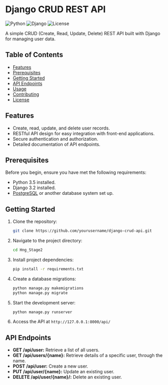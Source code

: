 # Django CRUD REST API

![Python](https://img.shields.io/badge/Python-3.5%20%7C%203.6%20%7C%203.7%20%7C%203.8-blue)
![Django](https://img.shields.io/badge/Django-3.2-green)
![License](https://img.shields.io/badge/License-MIT-yellow)

A simple CRUD (Create, Read, Update, Delete) REST API built with Django for managing user data.

## Table of Contents

- [Features](#features)
- [Prerequisites](#prerequisites)
- [Getting Started](#getting-started)
- [API Endpoints](#api-endpoints)
- [Usage](#usage)
- [Contributing](#contributing)
- [License](#license)

## Features

- Create, read, update, and delete user records.
- RESTful API design for easy integration with front-end applications.
- Secure authentication and authorization.
- Detailed documentation of API endpoints.

## Prerequisites

Before you begin, ensure you have met the following requirements:

- Python 3.5 installed.
- Django 3.2 installed.
- [PostgreSQL](https://www.postgresql.org/) or another database system set up.

## Getting Started

1. Clone the repository:

   ```bash
   git clone https://github.com/yourusername/django-crud-api.git
   ```
2. Navigate to the project directory:
   ```bash
   cd Hng_Stage2
   ```
3. Install project dependencies:
   ```bash
   pip install -r requirements.txt
   ```
4. Create a database migrations:
   ```bash
   python manage.py makemigrations
   python manage.py migrate
   ```
5. Start the development server:
   ```bash
   python manage.py runserver
   ```
6. Access the API at `http://127.0.0.1:8000/api/`

## API Endpoints

- **GET /api/user:** Retrieve a list of all users.
- **GET /api/users/{name}:** Retrieve details of a specific user, through the name.
- **POST /api/user:** Create a new user.
- **PUT /api/user/{name}:** Update an existing user.
- **DELETE /api/user/{name}/:** Delete an existing user.


   
